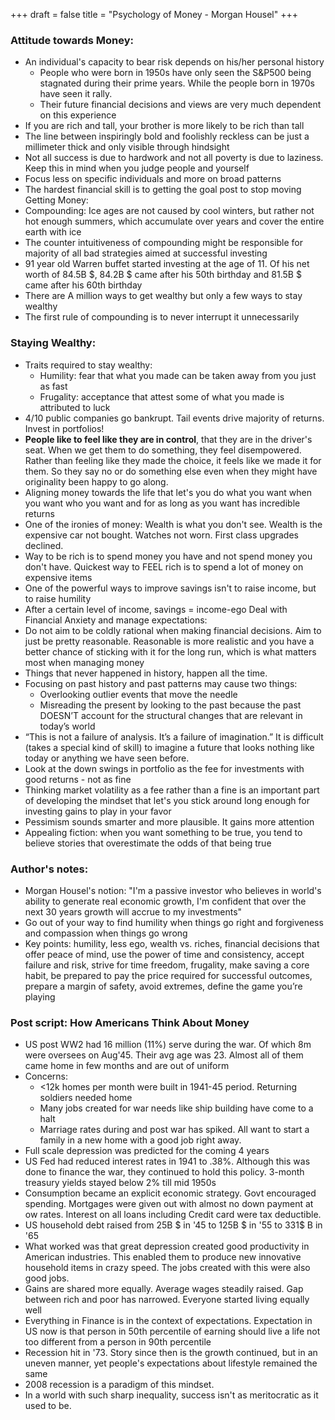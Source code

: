 +++
draft = false
title = "Psychology of Money - Morgan Housel"
+++

### Attitude towards Money:
- An individual's capacity to bear risk depends on his/her personal history
	- People who were born in 1950s have only seen the S&P500 being stagnated during their prime years. While the people born in 1970s have seen it rally. 
	- Their future financial decisions and views are very much dependent on this experience
- If you are rich and tall, your brother is more likely to be rich than tall
- The line between inspiringly bold and foolishly reckless can be just a millimeter thick and only visible through hindsight
- Not all success is due to hardwork and not all poverty is due to laziness. Keep this in mind when you judge people and yourself
- Focus less on specific individuals and more on broad patterns
- The hardest financial skill is to getting the goal post to stop moving
Getting Money:
- Compounding: Ice ages are not caused by cool winters, but rather not hot enough summers, which accumulate over years and cover the entire earth with ice
- The counter intuitiveness of compounding might be responsible for majority of all bad strategies aimed at successful investing
- 91 year old Warren buffet started investing at the age of 11. Of his net worth of 84.5B $, 84.2B $ came after his 50th birthday and 81.5B $ came after his 60th birthday
- There are A million ways to get wealthy but only a few ways to stay wealthy
- The first rule of compounding is to never interrupt it unnecessarily

### Staying Wealthy:
- Traits required to stay wealthy:
	- Humility: fear that what you made can be taken away from you just as fast
	- Frugality: acceptance that attest some of what you made is attributed to luck
- 4/10 public companies go bankrupt. Tail events drive majority of returns. Invest in portfolios!
- __People like to feel like they are in control__, that they are in the driver's seat. When we get them to do something, they feel disempowered. Rather than feeling like they made the choice, it feels like we made it for them. So they say no or do something else even when they might have originality been happy to go along. 
- Aligning money towards the life that let's you do what you want when you want who you want and for as long as you want has incredible returns
- One of the ironies of money: Wealth is what you don't see. Wealth is the expensive car not bought. Watches not worn. First class upgrades declined. 
- Way to be rich is to spend money you have and not spend money you don't have. Quickest way to FEEL rich is to spend a lot of money on expensive items
- One of the powerful ways to improve savings isn't to raise income, but to raise humility
- After a certain level of income, savings = income-ego
Deal with Financial Anxiety and manage expectations:
- Do not aim to be coldly rational when making financial decisions. Aim to just be pretty reasonable. Reasonable is more realistic and you have a better chance of sticking with it for the long run, which is what matters most when managing money
- Things that never happened in history, happen all the time.
- Focusing on past history and past patterns may cause two things:
	- Overlooking outlier events that move the needle
	- Misreading the present by looking to the past because the past DOESN’T account for the structural changes that are relevant in today’s world
- “This is not a failure of analysis. It’s a failure of imagination.” It is difficult (takes a special kind of skill) to imagine a future that looks nothing like today or anything we have seen before.
- Look at the down swings in portfolio as the fee for investments with good returns - not as fine
- Thinking market volatility as a fee rather than a fine is an important part of developing the mindset that let's you stick around long enough for investing gains to play in your favor
- Pessimism sounds smarter and more plausible. It gains more attention
- Appealing fiction: when you want something to be true, you tend to believe stories that overestimate the odds of that being true

### Author's notes:
- Morgan Housel's notion: "I'm a passive investor who believes in world's ability to generate real economic growth, I'm confident that over the next 30 years growth will accrue to my investments"
- Go out of your way to find humility when things go right and forgiveness and compassion when things go wrong
- Key points:  humility, less ego, wealth vs. riches, financial decisions that offer peace of mind, use the power of time and consistency, accept failure and risk, strive for time freedom, frugality, make saving a core habit, be prepared to pay the price required for successful outcomes, prepare a margin of safety, avoid extremes, define the game you’re playing

### Post script: How Americans Think About Money
- US post WW2 had 16 million (11%) serve during the war. Of which 8m were oversees on Aug'45. Their avg age was 23. Almost all of them came home in few months and are out of uniform
- Concerns:
	- <12k homes per month were built in 1941-45 period. Returning soldiers needed home
	- Many jobs created for war needs like ship building have come to a halt
	- Marriage rates during and post war has spiked. All want to start a family in a new home with a good job right away.
- Full scale depression was predicted for the coming 4 years
- US Fed had reduced interest rates in 1941 to .38%. Although this was done to finance the war, they continued to hold this policy. 3-month treasury yields stayed below 2% till mid 1950s
- Consumption became an explicit economic strategy. Govt encouraged spending. Mortgages were given out with almost no down payment at ow rates. Interest on all loans including Credit card were tax deductible.
- US household debt raised from 25B $ in '45 to 125B $ in '55 to 331$ B in '65
- What worked was that great depression created good productivity in American industries. This enabled them to produce new innovative household items in crazy speed. The jobs created with this were also good jobs.
- Gains are shared more equally. Average wages steadily raised. Gap between rich and poor has narrowed. Everyone started living equally well
- Everything in Finance is in the context of expectations. Expectation in US now is that person in 50th percentile of earning should live a life not too different from a person in 90th percentile
- Recession hit in '73. Story since then is the growth continued, but in an uneven manner, yet people's expectations about lifestyle remained the same
- 2008 recession is a paradigm of this mindset.
- In a world with such sharp inequality, success isn't as meritocratic as it used to be.

